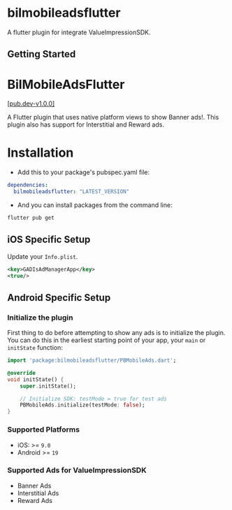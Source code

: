 # bilmobileadsflutter

A flutter plugin for integrate ValueImpressionSDK.

## Getting Started
# BilMobileAdsFlutter
[[pub.dev-v1.0.0]](https://pub.dartlang.org/packages/bilmobileadsflutter)

A Flutter plugin that uses native platform views to show Banner ads!. This plugin also has support for Interstitial and Reward ads.

# Installation

- Add this to your package's pubspec.yaml file:

```yaml
dependencies:
  bilmobileadsflutter: "LATEST_VERSION"

```

- And you can install packages from the command line:

```sh
flutter pub get
```

## iOS Specific Setup
Update your `Info.plist`.
```xml
<key>GADIsAdManagerApp</key>
<true/>
```

## Android Specific Setup

### Initialize the plugin

First thing to do before attempting to show any ads is to initialize the plugin. You can do this in the earliest starting point of your app, your `main` or `initState` function:

```dart
import 'package:bilmobileadsflutter/PBMobileAds.dart';

@override
void initState() {
    super.initState();

    // Initialize SDK: testMode = true for test ads
    PBMobileAds.initialize(testMode: false);
}
```

### Supported Platforms
- iOS: >= `9.0`
- Android >= `19`

### Supported Ads for ValueImpressionSDK
- Banner Ads
- Interstitial Ads
- Reward Ads
